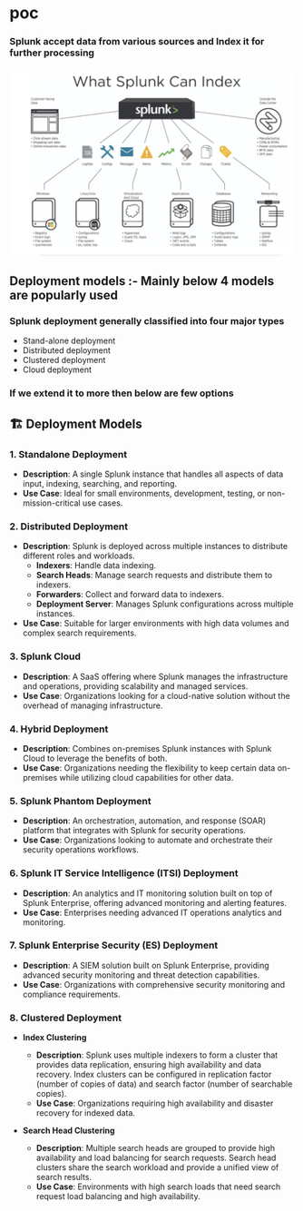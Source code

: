 # poc

### Splunk accept data from various sources and Index it for further processing 

<img src="splunk_data.png">

## Deployment models :- Mainly below 4 models are popularly used 

### Splunk deployment generally classified into four major types 

- Stand-alone deployment
- Distributed deployment
- Clustered deployment
- Cloud deployment

###  If we extend it to more then below are few options 


## 🏗️ Deployment Models

### 1. Standalone Deployment
- **Description**: A single Splunk instance that handles all aspects of data input, indexing, searching, and reporting.
- **Use Case**: Ideal for small environments, development, testing, or non-mission-critical use cases.

### 2. Distributed Deployment
- **Description**: Splunk is deployed across multiple instances to distribute different roles and workloads.
  - **Indexers**: Handle data indexing.
  - **Search Heads**: Manage search requests and distribute them to indexers.
  - **Forwarders**: Collect and forward data to indexers.
  - **Deployment Server**: Manages Splunk configurations across multiple instances.
- **Use Case**: Suitable for larger environments with high data volumes and complex search requirements.

### 3. Splunk Cloud
- **Description**: A SaaS offering where Splunk manages the infrastructure and operations, providing scalability and managed services.
- **Use Case**: Organizations looking for a cloud-native solution without the overhead of managing infrastructure.

### 4. Hybrid Deployment
- **Description**: Combines on-premises Splunk instances with Splunk Cloud to leverage the benefits of both.
- **Use Case**: Organizations needing the flexibility to keep certain data on-premises while utilizing cloud capabilities for other data.

### 5. Splunk Phantom Deployment
- **Description**: An orchestration, automation, and response (SOAR) platform that integrates with Splunk for security operations.
- **Use Case**: Organizations looking to automate and orchestrate their security operations workflows.

### 6. Splunk IT Service Intelligence (ITSI) Deployment
- **Description**: An analytics and IT monitoring solution built on top of Splunk Enterprise, offering advanced monitoring and alerting features.
- **Use Case**: Enterprises needing advanced IT operations analytics and monitoring.

### 7. Splunk Enterprise Security (ES) Deployment
- **Description**: A SIEM solution built on Splunk Enterprise, providing advanced security monitoring and threat detection capabilities.
- **Use Case**: Organizations with comprehensive security monitoring and compliance requirements.

### 8. Clustered Deployment
- **Index Clustering**
  - **Description**: Splunk uses multiple indexers to form a cluster that provides data replication, ensuring high availability and data recovery. Index clusters can be configured in replication factor (number of copies of data) and search factor (number of searchable copies).
  - **Use Case**: Organizations requiring high availability and disaster recovery for indexed data.
  
- **Search Head Clustering**
  - **Description**: Multiple search heads are grouped to provide high availability and load balancing for search requests. Search head clusters share the search workload and provide a unified view of search results.
  - **Use Case**: Environments with high search loads that need search request load balancing and high availability.

